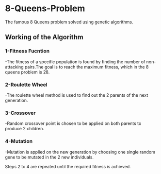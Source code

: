 # 8-Queens-Problem
 The famous 8 Queens problem solved using genetic algorithms.
 
 ## Working of the Algorithm

 ### 1-Fitness Fucntion
  -The fitness of a specific population is found by finding the number of non-attacking pairs.The goal is to reach the maximum fitness, which in the 8 queens problem is    28.
  ### 2-Roulette Wheel
  -The roulette wheel method is used to find out the 2 parents of the next generation.
  ### 3-Crossover
  -Random crossover point is chosen to be applied on both parents to produce 2 children.
  ### 4-Mutation
  -Mutation is applied on the new generation by choosing one single random gene to be mutated in the 2 new individuals.
  
Steps 2 to 4 are repeated until the required fitness is achieved.
  
